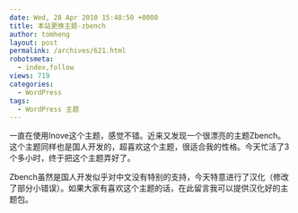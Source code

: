 ```yaml
---
date: Wed, 28 Apr 2010 15:48:50 +0000
title: 本站更换主题-zbench
author: tomheng
layout: post
permalink: /archives/621.html
robotsmeta:
  - index,follow
views: 719
categories:
  - WordPress
tags:
  - WordPress 主题
---
```

一直在使用Inove这个主题，感觉不错。近来又发现一个很漂亮的主题Zbench。这个主题同样也是国人开发的，超喜欢这个主题，很适合我的性格。今天忙活了3个多小时，终于把这个主题弄好了。

Zbench虽然是国人开发似乎对中文没有特别的支持，今天特意进行了汉化（修改了部分小错误）。如果大家有喜欢这个主题的话，在此留言我可以提供汉化好的主题包。
